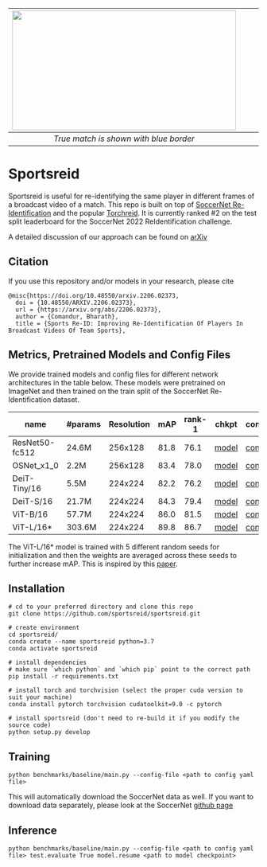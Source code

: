 | <img src="https://github.com/sportsreid/sportsreid/blob/main/images/hierarchical_8921.jpg" width="450" height=240>  | | | <img src="https://github.com/sportsreid/sportsreid/blob/main/images/hierarchical_3297.jpg" width="450" height=240>  | 
|:--:|:--:|:--:|:--:| 
| *True match is shown with blue border* | | | *True match is shown with blue border* |


# Sportsreid

Sportsreid is useful for re-identifying the same player in different frames of a broadcast video of a match. This repo is built on top of [SoccerNet Re-Identification](https://github.com/SoccerNet/sn-reid) and the popular [Torchreid](https://github.com/KaiyangZhou/deep-person-reid). It is currently ranked #2 on the test split leaderboard for the SoccerNet 2022 ReIdentification challenge.

A detailed discussion of our approach can be found on [arXiv](https://arxiv.org/abs/2206.02373)

<!---
## Hierarchical Sampling

The hierarchical sampler is defined in [torchreid/data/sampler.py](torchreid/data/sampler.py) as [RandomIdentitySampler_Hierarchical](https://github.com/sportsreid/sportsreid/blob/dcd1fccf0d3b2921edfd089d010e9512ff61fe51/torchreid/data/sampler.py#L15). To use it, just set "train_sampler" to "RandomIdentitySampler_Hierarchical" in the yaml config file.

## Centroid loss

The centroid loss is defined in [torchreid/losses/hard_mine_triplet_loss.py](https://github.com/sportsreid/sportsreid/blob/dcd1fccf0d3b2921edfd089d010e9512ff61fe51/torchreid/losses/hard_mine_triplet_loss.py#L91). To use it, set "weight_cc" to a value > 0.0 in the yaml config file.

-->

## Citation
If you use this repository and/or models in your research, please cite

```
@misc{https://doi.org/10.48550/arxiv.2206.02373,
  doi = {10.48550/ARXIV.2206.02373},
  url = {https://arxiv.org/abs/2206.02373},
  author = {Comandur, Bharath},
  title = {Sports Re-ID: Improving Re-Identification Of Players In Broadcast Videos Of Team Sports},
```

## Metrics, Pretrained Models and Config Files

We provide trained models and config files for different network architectures in the table below. These models were pretrained on ImageNet and then trained on the train split of the SoccerNet Re-Identification dataset.

| name | #params | Resolution | mAP | rank-1 | chkpt | config |
| ---  | --- | --- | --- | --- | --- | --- |
| ResNet50-fc512 | 24.6M | 256x128 | 81.8 | 76.1 | [model](https://drive.google.com/file/d/1o45E8lxB9mxJ1lfSgMpi3mC0zUwVvzgz/view?usp=sharing) | [config](https://drive.google.com/file/d/1CqtCPpn9NSlZ5NMmGUqWfd-fcOOWVyOu/view?usp=sharing) |
| OSNet_x1_0 | 2.2M | 256x128 | 83.4 | 78.0 | [model](https://drive.google.com/file/d/1To0Ww6_HxU2ITAlb4kQEgYExV-orwit8/view?usp=sharing) | [config](https://drive.google.com/file/d/1xO4Qe7f4FwpXnEe39cn24FdRDg6F-LLu/view?usp=sharing) |
| DeiT-Tiny/16 | 5.5M | 224x224 | 82.2 | 76.2 | [model](https://drive.google.com/file/d/1u6SLzk8TTZQt2NvNrE2KNOFB6S67JE1g/view?usp=sharing) | [config](https://drive.google.com/file/d/1wZCXISaGdeyQfgL1MaN7BNVKOZTBwku-/view?usp=sharing) |
| DeiT-S/16 | 21.7M | 224x224 | 84.3 | 79.4 | [model](https://drive.google.com/file/d/1yPgYoxP5a8X5p0LGdB_YHAXHDyRcShIo/view?usp=sharing) | [config](https://drive.google.com/file/d/1wZCXISaGdeyQfgL1MaN7BNVKOZTBwku-/view?usp=sharing) |
| ViT-B/16 | 57.7M | 224x224 | 86.0 | 81.5 | [model](https://drive.google.com/file/d/1yoGabayh4yRGkfzBwmBF1ocNiwwo1WVv/view?usp=sharing) | [config](https://drive.google.com/file/d/1f7JL1sBqThM9J3lL4XrTEAA2k3bVAOl3/view?usp=sharing) |
| ViT-L/16* | 303.6M | 224x224 | 89.8 | 86.7 | [model](https://drive.google.com/file/d/1NHtpTuCCueA1Q8S5li3y4L3oO9lFvte2/view?usp=sharing) | [config](https://drive.google.com/file/d/1ZdHOJwben0drx2xJcaf-UczgKzKReWY6/view?usp=sharing) |

The ViT-L/16* model is trained with 5 different random seeds for initialization and then the weights are averaged across these seeds to further increase mAP. This is inspired by this [paper](https://arxiv.org/abs/2203.05482).

## Installation

```
# cd to your preferred directory and clone this repo
git clone https://github.com/sportsreid/sportsreid.git

# create environment
cd sportsreid/
conda create --name sportsreid python=3.7
conda activate sportsreid

# install dependencies
# make sure `which python` and `which pip` point to the correct path
pip install -r requirements.txt

# install torch and torchvision (select the proper cuda version to suit your machine)
conda install pytorch torchvision cudatoolkit=9.0 -c pytorch

# install sportsreid (don't need to re-build it if you modify the source code)
python setup.py develop
```
## Training

```
python benchmarks/baseline/main.py --config-file <path to config yaml file>
```

This will automatically download the SoccerNet data as well. If you want to download data separately, please look at the SoccerNet [github page](https://github.com/SoccerNet/sn-reid)

## Inference

```
python benchmarks/baseline/main.py --config-file <path to config yaml file> test.evaluate True model.resume <path to model checkpoint>
```




